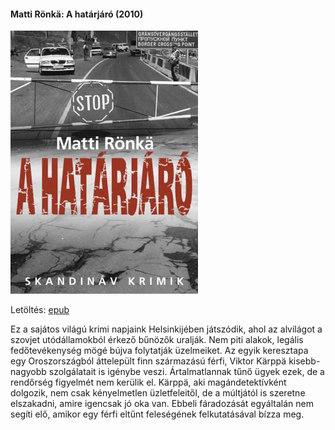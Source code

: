 #### <a name="id_671">Matti Rönkä: A határjáró (2010)</a>
<img src="https://github.com/BercziSandor/calibre_lib/raw/main/Matti%20Ronka/A%20hatarjaro%20%28671%29/cover.jpg" alt="cover" width="300"/>

Letöltés: [epub](https://github.com/BercziSandor/calibre_lib/raw/main/Matti%20Ronka/A%20hatarjaro%20%28671%29/A%20hatarjaro%20-%20Matti%20Ronka.epub)
<div>
<p>Ez a sajátos világú krimi napjaink Helsinkijében játszódik, ahol az alvilágot a szovjet utódállamokból érkező bűnözők uralják. Nem piti alakok, legális fedőtevékenység mögé bújva folytatják üzelmeiket. Az egyik keresztapa egy Oroszországból áttelepült finn származású férfi, Viktor Kärppä kisebb-nagyobb szolgálatait is igénybe veszi. Ártalmatlannak tűnő ügyek ezek, de a rendőrség figyelmét nem kerülik el. Kärppä, aki magándetektívként dolgozik, nem csak kényelmetlen üzletfeleitől, de a múltjától is szeretne elszakadni, amire igencsak jó oka van. Ebbeli fáradozását egyáltalán nem segíti elő, amikor egy férfi eltűnt feleségének felkutatásával bízza meg.</p></div>

